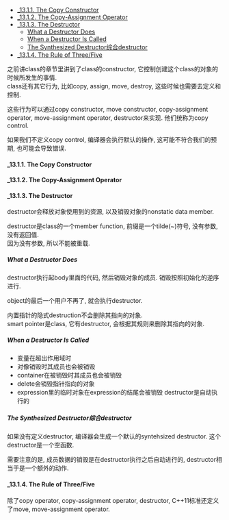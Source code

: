 <!-- TOC -->

- [_13.1.1. The Copy Constructor](#_1311-the-copy-constructor)
- [_13.1.2. The Copy-Assignment Operator](#_1312-the-copy-assignment-operator)
- [_13.1.3. The Destructor](#_1313-the-destructor)
  - [What a Destructor Does](#what-a-destructor-does)
  - [When a Destructor Is Called](#when-a-destructor-is-called)
  - [The Synthesized Destructor综合destructor](#the-synthesized-destructor综合destructor)
- [_13.1.4. The Rule of Three/Five](#_1314-the-rule-of-threefive)

<!-- /TOC -->

之前讲class的章节里讲到了class的constructor, 它控制创建这个class的对象的时候所发生的事情.   
class还有其它行为, 比如copy, assign, move, destroy, 这些时候也需要去定义和控制.  

这些行为可以通过copy constructor, move constructor, copy-assignment operator, move-assignment operator, destructor来实现. 他们统称为copy control.

如果我们不定义copy control, 编译器会执行默认的操作, 这可能不符合我们的预期, 也可能会导致错误.

<a id="markdown-_1311-the-copy-constructor" name="_1311-the-copy-constructor"></a>
#### _13.1.1. The Copy Constructor

<a id="markdown-_1312-the-copy-assignment-operator" name="_1312-the-copy-assignment-operator"></a>
#### _13.1.2. The Copy-Assignment Operator

<a id="markdown-_1313-the-destructor" name="_1313-the-destructor"></a>
#### _13.1.3. The Destructor

destructor会释放对象使用到的资源, 以及销毁对象的nonstatic data member.

destructor是class的一个member function, 前缀是一个tilde(~)符号, 没有参数, 没有返回值.  
因为没有参数, 所以不能被重载.

<a id="markdown-what-a-destructor-does" name="what-a-destructor-does"></a>
##### What a Destructor Does

destructor执行起body里面的代码, 然后销毁对象的成员. 销毁按照初始化的逆序进行.

object的最后一个用户不再了, 就会执行destructor. 

内置指针的隐式destruction不会删除其指向的对象.  
smart pointer是class, 它有destructor, 会根据其规则来删除其指向的对象.

<a id="markdown-when-a-destructor-is-called" name="when-a-destructor-is-called"></a>
##### When a Destructor Is Called

- 变量在超出作用域时
- 对像销毁时其成员也会被销毁
- container在被销毁时其成员也会被销毁
- delete会销毁指针指向的对象
- expression里的临时对象在expression的结尾会被销毁
destructor是自动执行的

<a id="markdown-the-synthesized-destructor综合destructor" name="the-synthesized-destructor综合destructor"></a>
##### The Synthesized Destructor综合destructor

如果没有定义destructor, 编译器会生成一个默认的syntehsized destructor. 这个destructor是一个空函数.

需要注意的是, 成员数据的销毁是在destructor执行之后自动进行的, destructor相当于是一个额外的动作.

<a id="markdown-_1314-the-rule-of-threefive" name="_1314-the-rule-of-threefive"></a>
#### _13.1.4. The Rule of Three/Five

除了copy operator, copy-assignment operator, destructor, C++11标准还定义了move, move-assignment operator.
